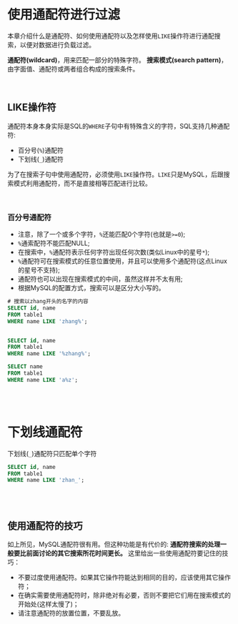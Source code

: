 # 使用通配符进行过滤

本章介绍什么是通配符、如何使用通配符以及怎样使用`LIKE`操作符进行通配搜索，以便对数据进行负载过滤。

**通配符(wildcard)**，用来匹配一部分的特殊字符。
**搜索模式(search pattern)**，由字面值、通配符或两者组合构成的搜索条件。

<br/>


## LIKE操作符

通配符本身本身实际是SQL的`WHERE`子句中有特殊含义的字符，SQL支持几种通配符:
- 百分号(`%`)通配符
- 下划线(`_`)通配符

为了在搜索子句中使用通配符，必须使用`LIKE`操作符。`LIKE`只是MySQL，后跟搜索模式利用通配符，而不是直接相等匹配进行比较。


<br/>


### 百分号通配符

- 注意，除了一个或多个字符，`%`还能匹配0个字符(也就是`>=0`);
- `%`通索配符不能匹配NULL;
- 在搜索中，`%`通配符表示任何字符出现任何次数(类似Linux中的星号`*`);
- `%`通配符可在搜索模式的任意位置使用，并且可以使用多个通配符(这点Linux的星号不支持);
- 通配符也可以出现在搜索模式的中间，虽然这样并不太有用;
- 根据MySQL的配置方式，搜索可以是区分大小写的。

```sql
# 搜索以zhang开头的名字的内容
SELECT id, name
FROM table1
WHERE name LIKE 'zhang%';


SELECT id, name
FROM table1
WHERE name LIKE '%zhang%';

SELECT name
FROM table1
WHERE name LIKE 'a%z';
```


<br/>
<br/>


# 下划线通配符

下划线(`_`)通配符只匹配单个字符

```sql
SELECT id, name
FROM table1
WHERE name LIKE 'zhan_';

```


<br/>
<br/>


## 使用通配符的技巧

如上所见，MySQL通配符很有用。但这种功能是有代价的: **通配符搜索的处理一般要比前面讨论的其它搜索所花时间更长。**
这里给出一些使用通配符要记住的技巧：
- 不要过度使用通配符。如果其它操作符能达到相同的目的，应该使用其它操作符；
- 在确实需要使用通配符时，除非绝对有必要，否则不要把它们用在搜索模式的开始处(这样太慢了)；
- 请注意通配符的放置位置，不要乱放。


